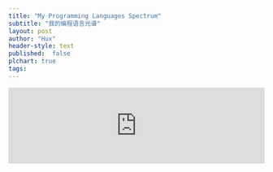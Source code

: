 ```yaml
---
title: "My Programming Languages Spectrum"
subtitle: "我的编程语言光谱"
layout: post
author: "Hux"
header-style: text
published:  false
plchart: true
tags:
---
```


<iframe 
  id="chart"
  src="https://huangxuan.me/PL-chart/"
  frameborder="0" 
  scrolling="no" 
  style="width: 100%">
</iframe>
